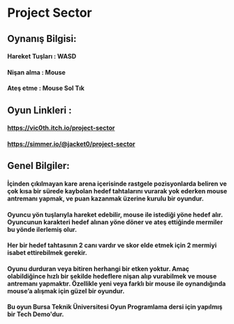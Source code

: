 # Project Sector

## Oynanış Bilgisi:
#### Hareket Tuşları : WASD
#### Nişan alma : Mouse
#### Ateş etme : Mouse Sol Tık

## Oyun Linkleri :
#### https://vic0th.itch.io/project-sector
#### https://simmer.io/@jacket0/project-sector


## Genel Bilgiler:
#### İçinden çıkılmayan kare arena içerisinde rastgele pozisyonlarda beliren ve çok kısa bir sürede kaybolan hedef tahtalarını vurarak yok ederken mouse antremanı yapmak, ve puan kazanmak üzerine kurulu bir oyundur.
#### Oyuncu yön tuşlarıyla hareket edebilir, mouse ile istediği yöne hedef alır. Oyuncunun karakteri hedef alınan yöne döner ve ateş ettiğinde mermiler bu yönde ilerlemiş olur.
#### Her bir hedef tahtasının 2 canı vardır ve skor elde etmek için 2 mermiyi isabet ettirebilmek gerekir.
#### Oyunu durduran veya bitiren herhangi bir etken yoktur. Amaç olabildiğince hızlı bir şekilde hedeflere nişan alıp vurabilmek ve mouse antremanı yapmaktır. Özellikle yeni veya farklı bir mouse ile oynandığında mouse’a alışmak için güzel bir oyundur.


#### Bu oyun Bursa Teknik Üniversitesi Oyun Programlama dersi için yapılmış bir Tech Demo'dur.
